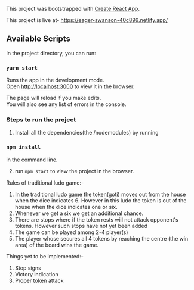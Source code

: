 This project was bootstrapped with [Create React App](https://github.com/facebook/create-react-app).

This project is live at-
https://eager-swanson-40c899.netlify.app/

## Available Scripts

In the project directory, you can run:

### `yarn start`

Runs the app in the development mode.<br />
Open [http://localhost:3000](http://localhost:3000) to view it in the browser.

The page will reload if you make edits.<br />
You will also see any list of errors in the console.

### Steps to run the project

1. Install all the dependencies(the /nodemodules) by running<br />

### `npm install`

in the command line.

2. run `npm start` to view the project in the browser.

Rules of traditional ludo game:-
1. In the traditional ludo game the token(goti) moves out from the house when the dice indicates 6. However in this ludo the token is out of the house when the dice indicates one or six.
2. Whenever we get a six we get an additional chance.
3. There are stops where if the token rests will not attack opponent's tokens. However such stops have not yet been added
4. The game can be played among 2-4 player(s) <inclusive>
5. The player whose secures all 4 tokens by reaching the centre (the win area) of the board wins the game.
  
Things yet to be implemented:-
1. Stop signs
2. Victory indication
3. Proper token attack

